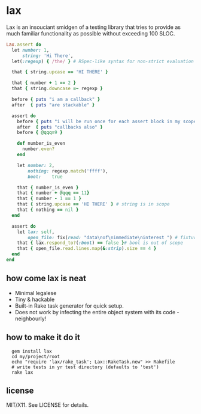 lax
===
Lax is an insouciant smidgen of a testing library that tries to provide as much familiar functionality as possible without exceeding 100 SLOC.
```ruby
Lax.assert do
  let number: 1,
      string: 'Hi There',
  let(:regexp) { /the/ } # RSpec-like syntax for non-strict evaluation

  that { string.upcase == 'HI THERE' }

  that { number + 1 == 2 }
  that { string.downcase =~ regexp }

  before { puts "i am a callback" }
  after  { puts "are stackable" }

  assert do
    before { puts "i will be run once for each assert block in my scope" }
    after  { puts "callbacks also" }
    before { @qqq=9 }

    def number_is_even
      number.even?
    end

    let number: 2,
        nothing: regexp.match('ffff'),
        bool:    true

    that { number_is_even }
    that { number + @qqq == 11}
    that { number - 1 == 1 }
    that { string.upcase == 'HI THERE' } # string is in scope
    that { nothing == nil }
  end

  assert do
    let lax: self,
        open_file: fix(read: "data\nof\nimmediate\ninterest ") # fixtures
    that { lax.respond_to?(:bool) == false }# bool is out of scope
    that { open_file.read.lines.map(&:strip).size == 4 }
  end
end
```
how come lax is neat
--------------------
* Minimal legalese
* Tiny & hackable
* Built-in Rake task generator for quick setup.
* Does not work by infecting the entire object system with its code - neighbourly!

how to make it do it
--------------------
```shell
  gem install lax
  cd my/project/root
  echo "require 'lax/rake_task'; Lax::RakeTask.new" >> Rakefile
  # write tests in yr test directory (defaults to 'test')
  rake lax
```

license
-------
MIT/X11. See LICENSE for details.

